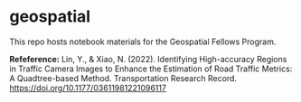 # geospatial
This repo hosts notebook materials for the Geospatial Fellows Program.

**Refeference:** Lin, Y., & Xiao, N. (2022). Identifying High-accuracy Regions in Traffic Camera Images to Enhance the Estimation of Road Traffic Metrics: A Quadtree-based Method. Transportation Research Record. https://doi.org/10.1177/03611981221096117

